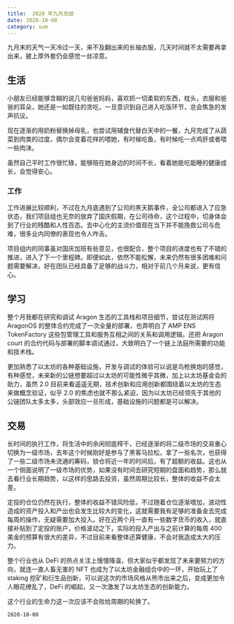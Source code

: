 ```yaml
---
title:  2020 年九月总结
date: 2020-10-08
category: sum
---
```



九月末的天气一天冷过一天，来不及翻出来的长袖衣服，几天时间就不太需要再拿出来，披上厚外套仍会感觉一丝凉意。

## 生活

小朋友已经能够含糊的说几句爸爸妈妈，喜欢抓一切柔软的东西，枕头，衣服和爸爸的耳朵，她还是一如既往的贪吃，一旦意识到自己进入吃饭环节，总会焦急的发声抗议。

现在逐渐的用奶粉替换掉母乳，也尝试用辅食代替白天中的一餐，九月完成了从蔬菜到肉类的过度，偶尔会变着花样的喂她，有时候吃鱼，有时候吃一点鸡肝或者喂一些肉沫。

虽然自己平时工作很忙碌，能够陪在她身边的时间不长，看着她能吃能睡的健康成长，会觉得安心。

### 工作

工作进展比较顺利，不过在九月底遇到了公司的黑天鹅事件，全公司都进入了应急状态，我们项目组也无奈的放弃了国庆假期，在公司待命，这个过程中，切身体会到了行业的残酷和人性百态。去中心化的主流价值观在当下并不能挽救公司与危难，很多业内同僚的表现也令人咋舌。

项目组内的同事虽对国庆加班有些意见，也很配合，整个项目的进度也有了不错的推进，进入了下一个里程碑。即便如此，依然不能松懈，未来仍然有很多困难和问题需要解决，好在团队已经具备了足够的战斗力，相对于前几个月来说，更有信心。

## 学习

整个月我都在研究和调试 Aragon 生态的工具栈和项目细节，尝试在测试网将 AragonOS 的整体合约完成了一次全量的部署，也弄明白了 AMP ENS TokenFactory 这些包管理工具和服务互相之间的关系和调用逻辑。还把 Aragon court 的合约代码与部署的脚本调试通过，大致明白了一个链上法庭所需要的功能和技术栈。

更加熟悉了以太坊的各种基础设施，开发与调试的体验可以说是鸟枪换炮的感觉，有种感觉，未来新的公链想要超过以太坊的可能性微乎其微，加上以太坊基金会的助力，虽然 2.0 目前来看遥遥无期，技术创新和应用创新都围绕着以太坊的生态来做概念验证，似乎 2.0 的焦虑也就不那么紧迫，因为以太坊已经领先于其他的公链团队太多太多，头部效应一旦形成，基础设施的问题都是可以解决。

## 交易

长时间的执行工作，将生活中的余闲彻底榨干，已经逐渐的将二级市场的交易重心切换为一级市场，去年这个时候刚好是参与了黑客马拉松，拿了一些名次，也获得了一些二级市场未流通的筹码，锁仓将近一年的时间后，有了超额的收益。这也从一个侧面说明了一级市场的优势，如果没有时间去研究短期的盘面和趋势，那么就去看行业长期趋势，以这样的思路去投资，虽然周期比较长，整体的收益不会太差。

定投的仓位仍然在执行，整体的收益不错风险低，不过随着仓位逐渐增加，波动性造成的资产投入和产出也会发生比较大的变化，这就需要我有足够的准备金去完成每周的操作，无疑需要加大投入。好在近两个月一直有一些数字货币的收入，就直接补贴到了定投的账户，价格波动之下，实际的投入产出与之前计算的每周 400 美金的预算有很大的差异，不过目前来看整体还算健康，不会对我造成太大的压力。

整个行业也从 DeFi 的热点关注上慢慢降温，但大家似乎都发现了未来要努力的方向，就连一直人畜无害的 NFT 也成为了以太坊金融组合中的一环，开始玩上了 staking 挖矿和衍生品创新，可以说这次的市场风格从熊市出来之后，变成更加令人眼花缭乱了，DeFi 的崛起，又一次激发了以太坊生态的创新能力。

这个行业的生命力这一次应该不会败给周期的轮换了。

`2020-10-08`

